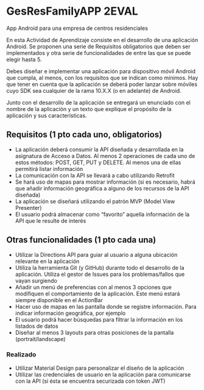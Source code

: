 # GesResFamilyAPP 2EVAL
App Android para una empresa de centros residenciales

En esta Actividad de Aprendizaje consiste en el desarrollo de una aplicación Android.
Se proponen una serie de Requisitos obligatorios que deben ser implementados y otra serie de funcionalidades de entre las que se puede elegir hasta 5.

Debes diseñar e implementar una aplicación para dispositivo móvil Android que cumpla, al menos, con los requisitos que se indican como mínimos. Hay que tener en cuenta que la aplicación se deberá poder lanzar sobre móviles cuyo SDK sea cualquier de la rama 10.X.X (o en adelante) de Android.

Junto con el desarrollo de la aplicación se entregará un enunciado con el nombre de la aplicación y un texto que explique el propósito de la aplicación y sus características. 

## Requisitos (1 pto cada uno, obligatorios)

* La aplicación deberá consumir la API diseñada y desarrollada en la asignatura de Acceso a Datos. Al menos 2 operaciones de cada uno de estos métodos: POST, GET, PUT y DELETE. Al menos una de ellas permitirá listar información
* La comunicación con la API se llevará a cabo utilizando Retrofit
* Se hará uso de mapas para mostrar información (si es necesario, habrá que añadir información geográfica a alguno de los recursos de la API diseñada)
* La aplicación se diseñará utilizando el patrón MVP (Model View Presenter)
* El usuario podrá almacenar como “favorito” aquella información de la API que le resulte de interés

## Otras funcionalidades (1 pto cada una)

* Utilizar la Directions API para guiar al usuario a alguna ubicación relevante en la aplicación
* Utiliza la herramienta Git (y GitHub) durante todo el desarrollo de la aplicación. Utiliza el gestor de Issues para los problemas/fallos que vayan surgiendo
* Añadir un menú de preferencias con al menos 3 opciones que modifiquen el comportamiento de la aplicación. Este menú estará siempre disponible en el ActionBar
* Hacer uso de mapas en las pantalla donde se registre información. Para indicar información geográfica, por ejemplo
* El usuario podrá hacer búsquedas para filtrar la información en los listados de datos
* Diseñar al menos 3 layouts para otras posiciones de la pantalla (portrait/landscape)
### Realizado
* Utilizar Material Design para personalizar el diseño de la aplicación
* Utilizar las credenciales de usuario en la aplicación para comunicarse con la API (si ésta se encuentra securizada con token JWT)
